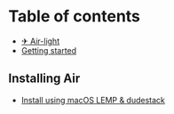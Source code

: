 # Table of contents

* [✈ Air-light](README.md)
* [Getting started](getting-started.md)

## Installing Air

* [Install using macOS LEMP & dudestack](installing-air/install-using-macos-lemp-and-dudestack.md)
